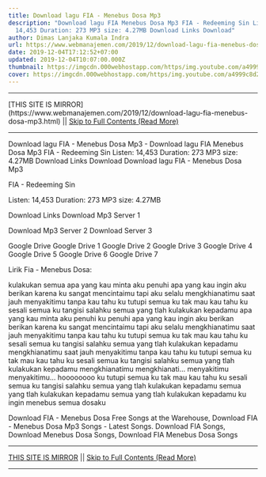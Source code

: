 ```yaml
---
title: Download lagu FIA - Menebus Dosa Mp3
description: "Download lagu FIA Menebus Dosa Mp3 FIA - Redeeming Sin Listen:
  14,453 Duration: 273 MP3 size: 4.27MB Download Links Download"
author: Dimas Lanjaka Kumala Indra
url: https://www.webmanajemen.com/2019/12/download-lagu-fia-menebus-dosa-mp3.html
date: 2019-12-04T17:12:52+07:00
updated: 2019-12-04T10:07:00.000Z
thumbnail: https://imgcdn.000webhostapp.com/https/img.youtube.com/a4999c8d234154dd11593a5dc873d08d.jpeg
cover: https://imgcdn.000webhostapp.com/https/img.youtube.com/a4999c8d234154dd11593a5dc873d08d.jpeg
---
```


<hr/> [THIS SITE IS MIRROR](https://www.webmanajemen.com/2019/12/download-lagu-fia-menebus-dosa-mp3.html) || <a href="https://www.webmanajemen.com/2019/12/download-lagu-fia-menebus-dosa-mp3.html" rel="follow" class="button" id="read-more">Skip to Full Contents (Read More)</a> <hr/> Download lagu FIA - Menebus Dosa Mp3 - Download lagu FIA Menebus Dosa Mp3 FIA - Redeeming Sin Listen: 14,453 Duration: 273 MP3 size: 4.27MB Download Links Download Download lagu FIA - Menebus Dosa Mp3

  FIA - Redeeming Sin 

  Listen: 14,453 
  Duration: 273 
  MP3 size: 4.27MB 

  Download Links 
  Download Mp3 Server 1 

  Download Mp3 Server 2 
  Download Server 3 


  Google Drive   Google Drive 1 
  Google Drive 2 
  Google Drive 3 
  Google Drive 4 
  Google Drive 5 
  Google Drive 6 
  Google Drive 7 


                             
Lirik Fia - Menebus Dosa:
                             
 kulakukan semua apa yang kau minta aku penuhi apa yang kau ingin aku berikan karena ku sangat mencintaimu tapi aku selalu mengkhianatimu saat jauh menyakitimu tanpa kau tahu ku tutupi semua ku tak mau kau tahu ku sesali semua ku tangisi salahku semua yang tlah kulakukan kepadamu apa yang kau minta aku penuhi ku penuhi apa yang kau ingin aku berikan berikan karena ku sangat mencintaimu tapi aku selalu mengkhianatimu saat jauh menyakitimu tanpa kau tahu ku tutupi semua ku tak mau kau tahu ku sesali semua ku tangisi salahku semua yang tlah kulakukan kepadamu mengkhianatimu saat jauh menyakitimu tanpa kau tahu ku tutupi semua ku tak mau kau tahu ku sesali semua ku tangisi salahku semua yang tlah kulakukan kepadamu mengkhianatimu mengkhianati... menyakitimu menyakitimu... hoooooooo ku tutupi semua ku tak mau kau tahu ku sesali semua ku tangisi salahku semua yang tlah kulakukan kepadamu semua yang tlah kulakukan kepadamu semua yang tlah kulakukan kepadamu ku ingin menebus semua dosaku 
                         
  Download FIA - Menebus Dosa Free Songs at the Warehouse, Download FIA - Menebus Dosa Mp3 Songs - Latest Songs.  Download FIA Songs, Download Menebus Dosa Songs, Download FIA Menebus Dosa Songs <hr/> [THIS SITE IS MIRROR](https://www.webmanajemen.com/2019/12/download-lagu-fia-menebus-dosa-mp3.html) || <a href="https://www.webmanajemen.com/2019/12/download-lagu-fia-menebus-dosa-mp3.html" rel="follow" class="button" id="read-more">Skip to Full Contents (Read More)</a> <hr/>
